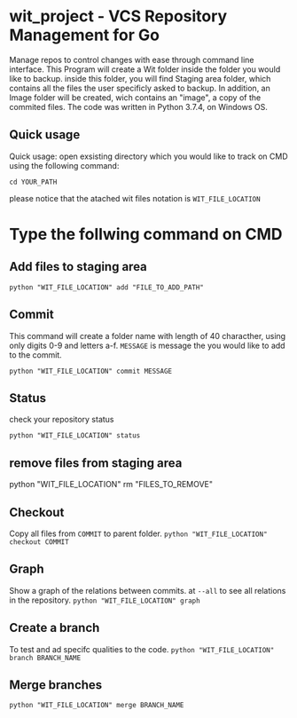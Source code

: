 # wit_project - VCS Repository Management for Go
Manage repos to control changes with ease through command line interface.
This Program will create a Wit folder inside the folder you would like to backup. inside this folder, you will find Staging area folder, which contains all the files the user specificly asked to backup. In addition, an Image folder will be created, wich contains an "image", a copy of the commited files.
The code was written in Python 3.7.4, on Windows OS.

## Quick usage
Quick usage:
open exsisting directory which you would like to track on CMD using the following command:

``` cd YOUR_PATH ```

 please notice that the atached wit files notation is ```WIT_FILE_LOCATION```

# Type the follwing command on CMD

## Add files to staging area

```python "WIT_FILE_LOCATION" add "FILE_TO_ADD_PATH"```

## Commit
This command will create a folder name with length of 40 characther, using only digits 0-9 and letters a-f.
```MESSAGE``` is message the you would like to add to the commit.

```python "WIT_FILE_LOCATION" commit MESSAGE```

## Status
check your repository status

```python "WIT_FILE_LOCATION" status```

## remove files from staging area 
python "WIT_FILE_LOCATION" rm "FILES_TO_REMOVE"

## Checkout
Copy all files from ```COMMIT``` to parent folder.
```python "WIT_FILE_LOCATION" checkout COMMIT```

## Graph
Show a graph of the relations between commits. at ```--all``` to see all relations in the repository.
```python "WIT_FILE_LOCATION" graph```

## Create a branch
To test and ad specifc qualities to the code.
```python "WIT_FILE_LOCATION" branch BRANCH_NAME```

## Merge branches
```python "WIT_FILE_LOCATION" merge BRANCH_NAME```




